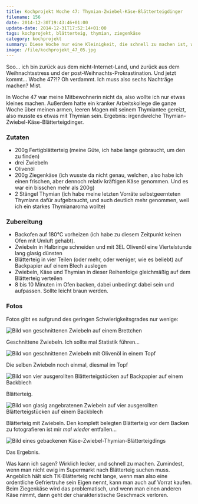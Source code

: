 ```yaml
---
title: Kochprojekt Woche 47: Thymian-Zwiebel-Käse-Blätterteigdinger
filename: 156
date: 2014-12-30T19:43:46+01:00
update-date: 2014-12-31T17:52:14+01:00
tags: kochprojekt, blätterteig, thymian, ziegenkäse
category: kochprojekt
summary: Diese Woche nur eine Kleinigkeit, die schnell zu machen ist, wenn man fertigen Blätterteig hat, aber trotzdem gut schmeckt.
image: /file/kochprojekt_47_05.jpg
---
```

Soo… ich bin zurück aus dem nicht-Internet-Land, und zurück aus dem Weihnachtsstress und der post-Weihnachts-Prokrastination. Und jetzt kommt… Woche 47?!? Oh verdammt. Ich muss also sechs Nachträge machen? Mist.

In Woche 47 war meine Mitbewohnerin nicht da, also wollte ich nur etwas kleines machen. Außerdem hatte ein kranker Arbeitskollege die ganze Woche über meinen armen, leeren Magen mit seinem Thymiantee gereizt, also musste es etwas mit Thymian sein. Ergebnis: irgendwelche Thymian-Zwiebel-Käse-Blätterteigdinger.

### Zutaten

- 200g Fertigblätterteig (meine Güte, ich habe lange gebraucht, um den zu finden)
- drei Zwiebeln
- Olivenöl
- 200g Ziegenkäse (ich wusste da nicht genau, welchen, also habe ich einen frischen, aber dennoch relativ kräftigen Käse genommen. Und es war ein bisschen mehr als 200g)
- 2 Stängel Thymian (ich habe meine letzten Vorräte selbstgeernteten Thymians dafür aufgebraucht, und auch deutlich mehr genommen, weil ich ein starkes Thymianaroma wollte)

### Zubereitung

- Backofen auf 180°C vorheizen (ich habe zu diesem Zeitpunkt keinen Ofen mit Umluft gehabt).
- Zwiebeln in Halbringe schneiden und mit 3EL Olivenöl eine Viertelstunde lang glasig dünsten
- Blätterteig in vier Teilen (oder mehr, oder weniger, wie es beliebt) auf Backpapier auf einem Blech auslegen
- Zwiebeln, Käse und Thymian in dieser Reihenfolge gleichmäßig auf dem Blätterteig verteilen
- 8 bis 10 Minuten im Ofen backen, dabei unbedingt dabei sein und aufpassen. Sollte leicht braun werden.

### Fotos

Fotos gibt es aufgrund des geringen Schwierigkeitsgrades nur wenige:

![Bild von geschnittenen Zwiebeln auf einem Brettchen](/file/kochprojekt_47_01.jpg)

Geschnittene Zwiebeln. Ich sollte mal Statistik führen…

![Bild von geschnittenen Zwiebeln mit Olivenöl in einem Topf](/file/kochprojekt_47_02.jpg)

Die selben Zwiebeln noch einmal, diesmal im Topf

![Bild von vier ausgerollten Blätterteigstücken auf Backpapier auf einem Backblech](/file/kochprojekt_47_03.jpg)

Blätterteig.

![Bild von glasig angebratenen Zwiebeln auf vier ausgerollten Blätterteigstücken auf einem Backblech](/file/kochprojekt_47_04.jpg)

Blätterteig mit Zwiebeln. Den komplett belegten Blätterteig vor dem Backen zu fotografieren ist mir *mal wieder* entfallen…

![Bild eines gebackenen Käse-Zwiebel-Thymian-Blätterteigdings](/file/kochprojekt_47_05.jpg)

Das Ergebnis.

Was kann ich sagen? Wirklich lecker, und schnell zu machen. Zumindest, wenn man nicht ewig im Supermarkt nach Blätterteig suchen muss. Angeblich hält sich TK-Blätterteig recht lange, wenn man also eine ordentliche Gefriertruhe sein Eigen nennt, kann man auch auf Vorrat kaufen. Beim Ziegenkäse wird das problematisch, und wenn man einen anderen Käse nimmt, dann geht der charakteristische Geschmack verloren.
